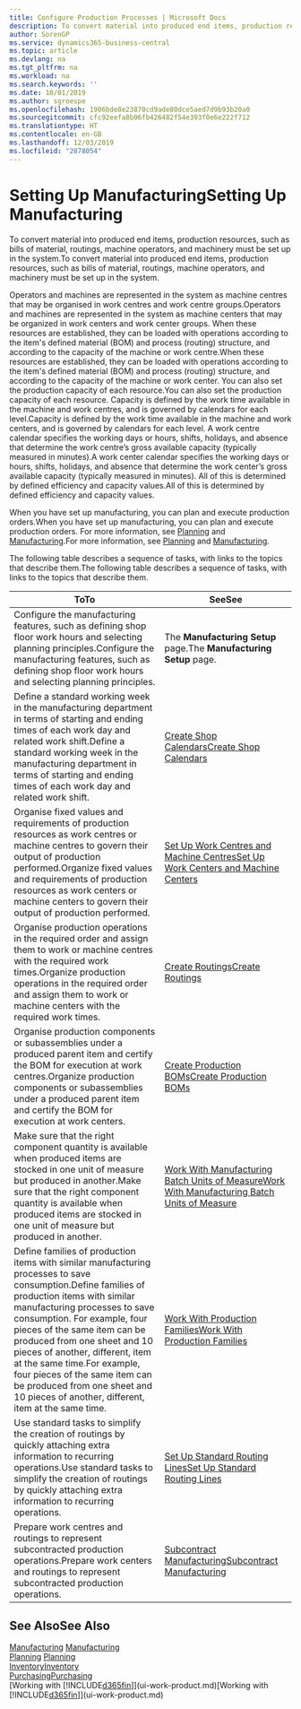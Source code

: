 ```yaml
---
title: Configure Production Processes | Microsoft Docs
description: To convert material into produced end items, production resources, such as bills of material, routings, machine operators, and machinery must be set up in the system.
author: SorenGP
ms.service: dynamics365-business-central
ms.topic: article
ms.devlang: na
ms.tgt_pltfrm: na
ms.workload: na
ms.search.keywords: ''
ms.date: 10/01/2019
ms.author: sgroespe
ms.openlocfilehash: 1906bde8e23870cd9ade80dce5aed7d9b93b20a0
ms.sourcegitcommit: cfc92eefa8b06fb426482f54e393f0e6e222f712
ms.translationtype: HT
ms.contentlocale: en-GB
ms.lasthandoff: 12/03/2019
ms.locfileid: "2878054"
---
```

# <a name="setting-up-manufacturing"></a><span data-ttu-id="34d96-103">Setting Up Manufacturing</span><span class="sxs-lookup"><span data-stu-id="34d96-103">Setting Up Manufacturing</span></span>
<span data-ttu-id="34d96-104">To convert material into produced end items, production resources, such as bills of material, routings, machine operators, and machinery must be set up in the system.</span><span class="sxs-lookup"><span data-stu-id="34d96-104">To convert material into produced end items, production resources, such as bills of material, routings, machine operators, and machinery must be set up in the system.</span></span>

<span data-ttu-id="34d96-105">Operators and machines are represented in the system as machine centres that may be organised in work centres and work centre groups.</span><span class="sxs-lookup"><span data-stu-id="34d96-105">Operators and machines are represented in the system as machine centers that may be organized in work centers and work center groups.</span></span> <span data-ttu-id="34d96-106">When these resources are established, they can be loaded with operations according to the item's defined material (BOM) and process (routing) structure, and according to the capacity of the machine or work centre.</span><span class="sxs-lookup"><span data-stu-id="34d96-106">When these resources are established, they can be loaded with operations according to the item's defined material (BOM) and process (routing) structure, and according to the capacity of the machine or work center.</span></span> <span data-ttu-id="34d96-107">You can also set the production capacity of each resource.</span><span class="sxs-lookup"><span data-stu-id="34d96-107">You can also set the production capacity of each resource.</span></span> <span data-ttu-id="34d96-108">Capacity is defined by the work time available in the machine and work centres, and is governed by calendars for each level.</span><span class="sxs-lookup"><span data-stu-id="34d96-108">Capacity is defined by the work time available in the machine and work centers, and is governed by calendars for each level.</span></span> <span data-ttu-id="34d96-109">A work centre calendar specifies the working days or hours, shifts, holidays, and absence that determine the work centre’s gross available capacity (typically measured in minutes).</span><span class="sxs-lookup"><span data-stu-id="34d96-109">A work center calendar specifies the working days or hours, shifts, holidays, and absence that determine the work center’s gross available capacity (typically measured in minutes).</span></span> <span data-ttu-id="34d96-110">All of this is determined by defined efficiency and capacity values.</span><span class="sxs-lookup"><span data-stu-id="34d96-110">All of this is determined by defined efficiency and capacity values.</span></span>  

<span data-ttu-id="34d96-111">When you have set up manufacturing, you can plan and execute production orders.</span><span class="sxs-lookup"><span data-stu-id="34d96-111">When you have set up manufacturing, you can plan and execute production orders.</span></span> <span data-ttu-id="34d96-112">For more information, see [Planning](production-planning.md) and [Manufacturing](production-manage-manufacturing.md).</span><span class="sxs-lookup"><span data-stu-id="34d96-112">For more information, see [Planning](production-planning.md) and [Manufacturing](production-manage-manufacturing.md).</span></span>  

 <span data-ttu-id="34d96-113">The following table describes a sequence of tasks, with links to the topics that describe them.</span><span class="sxs-lookup"><span data-stu-id="34d96-113">The following table describes a sequence of tasks, with links to the topics that describe them.</span></span>   

|<span data-ttu-id="34d96-114">**To**</span><span class="sxs-lookup"><span data-stu-id="34d96-114">**To**</span></span>|<span data-ttu-id="34d96-115">**See**</span><span class="sxs-lookup"><span data-stu-id="34d96-115">**See**</span></span>|  
|------------|-------------|  
|<span data-ttu-id="34d96-116">Configure the manufacturing features, such as defining shop floor work hours and selecting planning principles.</span><span class="sxs-lookup"><span data-stu-id="34d96-116">Configure the manufacturing features, such as defining shop floor work hours and selecting planning principles.</span></span>|<span data-ttu-id="34d96-117">The **Manufacturing Setup** page.</span><span class="sxs-lookup"><span data-stu-id="34d96-117">The **Manufacturing Setup** page.</span></span>|  
|<span data-ttu-id="34d96-118">Define a standard working week in the manufacturing department in terms of starting and ending times of each work day and related work shift.</span><span class="sxs-lookup"><span data-stu-id="34d96-118">Define a standard working week in the manufacturing department in terms of starting and ending times of each work day and related work shift.</span></span>|[<span data-ttu-id="34d96-119">Create Shop Calendars</span><span class="sxs-lookup"><span data-stu-id="34d96-119">Create Shop Calendars</span></span>](production-how-to-create-work-center-calendars.md)|  
|<span data-ttu-id="34d96-120">Organise fixed values and requirements of production resources as work centres or machine centres to govern their output of production performed.</span><span class="sxs-lookup"><span data-stu-id="34d96-120">Organize fixed values and requirements of production resources as work centers or machine centers to govern their output of production performed.</span></span>|[<span data-ttu-id="34d96-121">Set Up Work Centres and Machine Centres</span><span class="sxs-lookup"><span data-stu-id="34d96-121">Set Up Work Centers and Machine Centers</span></span>](production-how-to-set-up-work-and-machine-centers.md)|
|<span data-ttu-id="34d96-122">Organise production operations in the required order and assign them to work or machine centres with the required work times.</span><span class="sxs-lookup"><span data-stu-id="34d96-122">Organize production operations in the required order and assign them to work or machine centers with the required work times.</span></span>|[<span data-ttu-id="34d96-123">Create Routings</span><span class="sxs-lookup"><span data-stu-id="34d96-123">Create Routings</span></span>](production-how-to-create-routings.md)|
|<span data-ttu-id="34d96-124">Organise production components or subassemblies under a produced parent item and certify the BOM for execution at work centres.</span><span class="sxs-lookup"><span data-stu-id="34d96-124">Organize production components or subassemblies under a produced parent item and certify the BOM for execution at work centers.</span></span>|[<span data-ttu-id="34d96-125">Create Production BOMs</span><span class="sxs-lookup"><span data-stu-id="34d96-125">Create Production BOMs</span></span>](production-how-to-create-production-boms.md)|
|<span data-ttu-id="34d96-126">Make sure that the right component quantity is available when produced items are stocked in one unit of measure but produced in another.</span><span class="sxs-lookup"><span data-stu-id="34d96-126">Make sure that the right component quantity is available when produced items are stocked in one unit of measure but produced in another.</span></span>|[<span data-ttu-id="34d96-127">Work With Manufacturing Batch Units of Measure</span><span class="sxs-lookup"><span data-stu-id="34d96-127">Work With Manufacturing Batch Units of Measure</span></span>](production-how-to-use-the-manufacturing-batch-unit-of-measure.md)|  
|<span data-ttu-id="34d96-128">Define families of production items with similar manufacturing processes to save consumption.</span><span class="sxs-lookup"><span data-stu-id="34d96-128">Define families of production items with similar manufacturing processes to save consumption.</span></span> <span data-ttu-id="34d96-129">For example, four pieces of the same item can be produced from one sheet and 10 pieces of another, different, item at the same time.</span><span class="sxs-lookup"><span data-stu-id="34d96-129">For example, four pieces of the same item can be produced from one sheet and 10 pieces of another, different, item at the same time.</span></span>|[<span data-ttu-id="34d96-130">Work With Production Families</span><span class="sxs-lookup"><span data-stu-id="34d96-130">Work With Production Families</span></span>](production-how-work-family.md)|
|<span data-ttu-id="34d96-131">Use standard tasks to simplify the creation of routings by quickly attaching extra information to recurring operations.</span><span class="sxs-lookup"><span data-stu-id="34d96-131">Use standard tasks to simplify the creation of routings by quickly attaching extra information to recurring operations.</span></span>|[<span data-ttu-id="34d96-132">Set Up Standard Routing Lines</span><span class="sxs-lookup"><span data-stu-id="34d96-132">Set Up Standard Routing Lines</span></span>](production-how-set-up-standard-routing-lines.md)|  
|<span data-ttu-id="34d96-133">Prepare work centres and routings to represent subcontracted production operations.</span><span class="sxs-lookup"><span data-stu-id="34d96-133">Prepare work centers and routings to represent subcontracted production operations.</span></span>|[<span data-ttu-id="34d96-134">Subcontract Manufacturing</span><span class="sxs-lookup"><span data-stu-id="34d96-134">Subcontract Manufacturing</span></span>](production-how-to-subcontract-manufacturing.md)|  

## <a name="see-also"></a><span data-ttu-id="34d96-135">See Also</span><span class="sxs-lookup"><span data-stu-id="34d96-135">See Also</span></span>
<span data-ttu-id="34d96-136">[Manufacturing](production-manage-manufacturing.md)  </span><span class="sxs-lookup"><span data-stu-id="34d96-136">[Manufacturing](production-manage-manufacturing.md)  </span></span>  
<span data-ttu-id="34d96-137">[Planning](production-planning.md) </span><span class="sxs-lookup"><span data-stu-id="34d96-137">[Planning](production-planning.md) </span></span>  
[<span data-ttu-id="34d96-138">Inventory</span><span class="sxs-lookup"><span data-stu-id="34d96-138">Inventory</span></span>](inventory-manage-inventory.md)  
[<span data-ttu-id="34d96-139">Purchasing</span><span class="sxs-lookup"><span data-stu-id="34d96-139">Purchasing</span></span>](purchasing-manage-purchasing.md)  
<span data-ttu-id="34d96-140">[Working with [!INCLUDE[d365fin](includes/d365fin_md.md)]](ui-work-product.md)</span><span class="sxs-lookup"><span data-stu-id="34d96-140">[Working with [!INCLUDE[d365fin](includes/d365fin_md.md)]](ui-work-product.md)</span></span>
